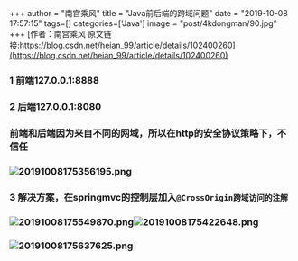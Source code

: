 +++
author = "南宫乘风"
title = "Java前后端的跨域问题"
date = "2019-10-08 17:57:15"
tags=[]
categories=['Java']
image = "post/4kdongman/90.jpg"
+++
[作者：南宫乘风   原文链接:https://blog.csdn.net/heian_99/article/details/102400260](https://blog.csdn.net/heian_99/article/details/102400260)

### **1 前端127.0.0.1:8888**

### **2 后端127.0.0.1:8080**

### **前端和后端因为来自不同的网域，所以在http的安全协议策略下，不信任**

### **![20191008175356195.png](https://img-blog.csdnimg.cn/20191008175356195.png)**

### **3 解决方案，在springmvc的控制层加入`@CrossOrigin跨域访问的注解`**

### **![20191008175549870.png](https://img-blog.csdnimg.cn/20191008175549870.png)![20191008175422648.png](https://img-blog.csdnimg.cn/20191008175422648.png)**

### **![20191008175637625.png](https://img-blog.csdnimg.cn/20191008175637625.png)**

 
